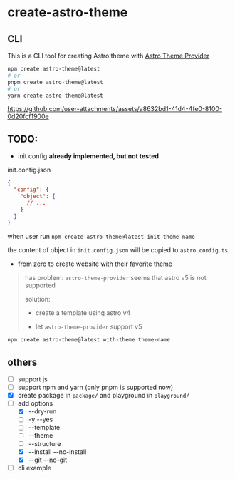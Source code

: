 # create-astro-theme

## CLI

This is a CLI tool for creating Astro theme with [Astro Theme Provider](https://github.com/astrolicious/astro-theme-provider)

```bash
npm create astro-theme@latest
# or
pnpm create astro-theme@latest
# or
yarn create astro-theme@latest
```

https://github.com/user-attachments/assets/a8632bd1-41d4-4fe0-8100-0d20fcf1900e

## TODO:

- init config
**already implemented, but not tested**

init.config.json

```json
{
  "config": {
    "object": {
      // ...
    }
  }
}
```

when user run `npm create astro-theme@latest init theme-name`

the content of object in `init.config.json` will be copied to `astro.config.ts`

- from zero to create website with their favorite theme

> has problem: `astro-theme-provider` seems that astro v5 is not supported
> 
> solution:
> 
> - create a template using astro v4
> 
> - let `astro-theme-provider` support v5
> 

```bash
npm create astro-theme@latest with-theme theme-name
```

## others

- [ ] support js
- [ ] support npm and yarn (only pnpm is supported now)
- [x] create package in `package/` and playground in `playground/`
- [ ] add options
  - [x] --dry-run
  - [ ] -y --yes
  - [ ] --template
  - [ ] --theme
  - [ ] --structure
  - [x] --install --no-install
  - [x] --git --no-git
- [ ] cli example
